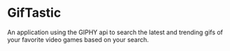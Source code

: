 # GifTastic
An application using the GIPHY api to search the latest and trending gifs of your favorite video games based on your search.
